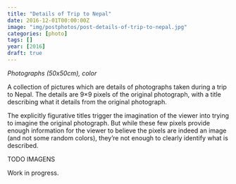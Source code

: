 ```yaml
---
title: "Details of Trip to Nepal"
date: 2016-12-01T00:00:00Z
image: "img/postphotos/post-details-of-trip-to-nepal.jpg"
categories: [photo]
tags: []
year: [2016]
draft: true
---
```


_Photographs (50x50cm), color_

A collection of pictures which are details of photographs taken during a trip to Nepal. The details are 9×9 pixels of the original photograph, with a title describing what it details from the original photograph.
<!--more-->

The explicitly figurative titles trigger the imagination of the viewer into trying to imagine the original photograph. But while these few pixels provide enough information for the viewer to believe the pixels are indeed an image (and not some random colors), they’re not enough to clearly identify what is described.

TODO IMAGENS

Work in progress.
